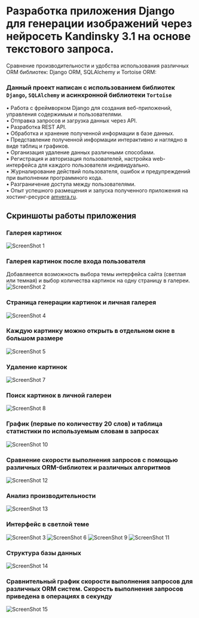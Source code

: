 # Разработка приложения Django для генерации изображений через нейросеть Kandinsky 3.1 на основе текстового запроса. 
Сравнение производительности и удобства использования различных ORM библиотек: Django ORM, SQLAlchemy и Tortoise ORM:
### Данный проект написан с использованием библиотек **`Django`**, **`SQLAlchemy`** и асинхронной библиотеки **`Tortoise`** 

• Работа с фреймворком Django для создания веб-приложений, управления содержимым и
пользователями.  
• Отправка запросов и загрузка данных через API.  
• Разработка REST API.  
• Обработка и хранение полученной информации в базе данных.  
• Представление полученной информации интерактивно и наглядно в виде таблиц и графиков.  
• Организация удаление данных различными способами.  
• Регистрация и авторизация пользователей, настройка web-интерфейса для каждого пользователя индивидуально.  
• Журналирование действий пользователя, ошибок и предупреждений при выполнении программного кода.  
• Разграничение доступа между пользователями.  
• Опыт успешного размещения и запуска полученного приложения на хостинг-ресурсе [amvera.ru](amvera.ru).  
 
## Скриншоты работы приложения

### Галерея картинок
![ScreenShot 1](https://github.com/Topotun77/ImageGenerator/blob/master/ScreenShots/001.JPG?raw=true)
### Галерея картинок после входа пользователя
Добавляеется возможность выбора темы интерфейса сайта (светлая или темная) и выбор количества картинок на 
одну страницу в галереи.
![ScreenShot 2](https://github.com/Topotun77/ImageGenerator/blob/master/ScreenShots/002.JPG?raw=true)
### Страница генерации картинок и личная галерея
![ScreenShot 4](https://github.com/Topotun77/ImageGenerator/blob/master/ScreenShots/004.JPG?raw=true)
### Каждую картинку можно открыть в отдельном окне в большом размере
![ScreenShot 5](https://github.com/Topotun77/ImageGenerator/blob/master/ScreenShots/005.JPG?raw=true)
### Удаление картинок
![ScreenShot 7](https://github.com/Topotun77/ImageGenerator/blob/master/ScreenShots/007.JPG?raw=true)
### Поиск картинок в личной галереи
![ScreenShot 8](https://github.com/Topotun77/ImageGenerator/blob/master/ScreenShots/008.JPG?raw=true)
### График (первые по количеству 20 слов) и таблица статистики по используемым словам в запросах 
![ScreenShot 10](https://github.com/Topotun77/ImageGenerator/blob/master/ScreenShots/010.JPG?raw=true)
### Сравнение скорости выполнения запросов с помощью различных ORM-библиотек и различных алгоритмов
![ScreenShot 12](https://github.com/Topotun77/ImageGenerator/blob/master/ScreenShots/012.JPG?raw=true)
### Анализ производительности
![ScreenShot 13](https://github.com/Topotun77/ImageGenerator/blob/master/ScreenShots/013.JPG?raw=true)

### Интерфейс в светлой теме
![ScreenShot 3](https://github.com/Topotun77/ImageGenerator/blob/master/ScreenShots/003.JPG?raw=true)
![ScreenShot 6](https://github.com/Topotun77/ImageGenerator/blob/master/ScreenShots/006.JPG?raw=true)
![ScreenShot 9](https://github.com/Topotun77/ImageGenerator/blob/master/ScreenShots/009.JPG?raw=true)
![ScreenShot 11](https://github.com/Topotun77/ImageGenerator/blob/master/ScreenShots/011.JPG?raw=true)
### Структура базы данных
![ScreenShot 14](https://github.com/Topotun77/ImageGenerator/blob/master/ScreenShots/014.JPG?raw=true)
### Сравнительный график скорости выполнения запросов для различных ORM систем. Скорость выполнения запросов приведена в операциях в секунду 
![ScreenShot 15](https://github.com/Topotun77/ImageGenerator/blob/master/ScreenShots/015.JPG?raw=true)
